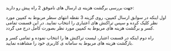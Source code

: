 <p>جهت بررسی برگشت هزینه ی ارسال های ناموفق 2 راه پیش رو دارید:</p><p>اول اینکه در سوابق ارسال کمپین، روی گزینه 3 نقطه انتهای سطر مربوط به کمپین مورد نظر کلیک کرده و سپس تراکنش های اعتباری را انتخاب نمایید. در این قسمت تمامی کسر و برگشت هزینه های مربوط به کمپین مورد نظر بصورت کامل درج می گردد.</p><p>راه دوم اینکه در قسمت اعتبار، لیست تراکنش ها را انتخاب نموده و تمامی کسر و بازگشت هزینه های مربوط به سامانه ی کاربری خود را مشاهده نمایید.</p>
